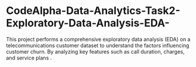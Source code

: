 # CodeAlpha-Data-Analytics-Task2-Exploratory-Data-Analysis-EDA-
This project performs a comprehensive exploratory data analysis (EDA) on a telecommunications customer dataset to understand the factors influencing customer churn. By analyzing key features such as call duration, charges, and service plans .
